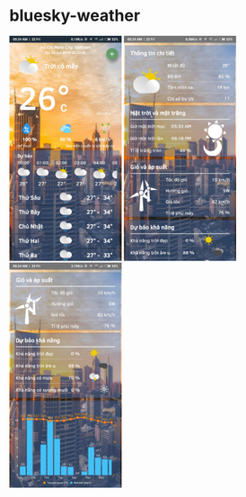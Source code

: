# bluesky-weather

<p float="left">
  <img src="images/main.jpg" width="200" />
  <img src="images/info.jpg" width="200" />
  <img src="images/info2.jpg" width="200" />
</p>
